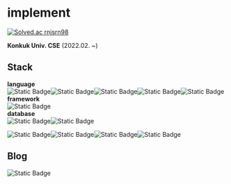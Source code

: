 <h1>implement</h1>

[![Solved.ac rnjsrn98](http://mazassumnida.wtf/api/generate_badge?boj=rnjsrn98)](https://solved.ac/rnjsrn98)

<p><b>Konkuk Univ. CSE</b> (2022.02. ~)</p>
<h2>Stack</h2>
<b>language</b>
<div style="display:flex">
  <img alt="Static Badge" src="https://img.shields.io/badge/python-3776AB?logo=python&logoColor=f5f5f5">
  <img alt="Static Badge" src="https://img.shields.io/badge/java-F80000?logo=oracle&logoColor=f5f5f5">
  <img alt="Static Badge" src="https://img.shields.io/badge/C-A8B9CC?logo=c&logoColor=f5f5f5">
  <img alt="Static Badge" src="https://img.shields.io/badge/JS-F7DF1E?logo=javascript&logoColor=f5f5f5">
  <img alt="Static Badge" src="https://img.shields.io/badge/Kotlin-7F52FF?logo=kotlin&logoColor=f5f5f5">
</div>
<b>framework</b>
<div style="display:flex">
    <img alt="Static Badge" src="https://img.shields.io/badge/FLASK-000000?logo=flask&logoColor=f5f5f5">
</div>
<b>database</b>
<div style="display:flex">
    <img alt="Static Badge" src="https://img.shields.io/badge/mysql-4479A1?logo=mysql&logoColor=f5f5f5">
    <img alt="Static Badge" src="https://img.shields.io/badge/firebase-FFCA28?logo=firebase&logoColor=f5f5f5">
</div>

<p> </p>
<div style="display:flex">
    <img alt="Static Badge" src="https://img.shields.io/badge/aws-RDS-527FFF?logo=amazonrds&logoColor=f5f5f5">
    <img alt="Static Badge" src="https://img.shields.io/badge/aws-EC2-FF9900?logo=amazonec2&logoColor=f5f5f5">
    <img alt="Static Badge" src="https://img.shields.io/badge/aws-beanstalk-FF9900?logo=amazonaws&logoColor=f5f5f5">
    <img alt="Static Badge" src="https://img.shields.io/badge/android-34A853?logo=android&logoColor=f5f5f5">
</div>

<h2>Blog</h2>
  <a src="https://implementing.tistory.com/">
    <img alt="Static Badge" src="https://img.shields.io/badge/tistory-000000?logo=tistory&logoColor=f5f5f5">
  </a>
